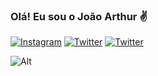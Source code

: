 ### Olá! Eu sou o João Arthur ✌️





[![Instagram](https://img.shields.io/badge/Instagram-E4405F?style=for-the-badge&logo=instagram&logoColor=white)](https://instagram.com/joao_aarthur_?igshid=MzRlODBiNWFlZA==)
[![Twitter](https://img.shields.io/badge/Twitter-1DA1F2?style=for-the-badge&logo=twitter&logoColor=white)](https://x.com/eusoudaclara?t=B5jGC8vMlglzGgcXbLCPjQ&s=09)
[![Twitter](https://img.shields.io/badge/Gmail-D14836?style=for-the-badge&logo=gmail&logoColor=white)](mailto:joao.moraes.oliveira14@escola.pr.gov.br)

![Alt](https://media.tenor.com/tPfEQC6tWyYAAAAC/wink-anime.gif)

